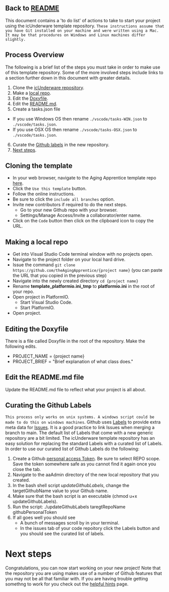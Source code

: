 Back to [README](https://github.com/theAgingApprentice/icUnderware/blob/main/README.md)
---

This document contains a 'to do list' of actions to take to start your project using the icUnderware template repository. ```These instructions assume that you have Git installed on your machine and were written using a Mac. It may be that procedures on Windows and Linux machines differ slightly.```

## Process Overview

The following is a brief list of the steps you must take in order to make use of this template repository. Some of the more involved steps include links to a section further down in this document with greater details. 

1. Clone the [icUnderware repository](#Cloning-the-template).
2. Make a [local repo](#Making-a-local-repo).
3. Edit the [Doxyfile](#Editing-the-Doxyfile).
4. Edit the [README.md](#Edit-the-READMEmd-file).
5. Create a tasks.json file
 * If you use Windows OS then rename ```./vscode/tasks-WIN.json``` to ```./vscode/tasks.json```. 
 * If you use OSX OS then rename ```./vscode/tasks-OSX.json``` to ```./vscode/tasks.json```.   
6. Curate the [Github labels](#Curating-the-Github-Labels) in the new repository.
7. [Next steps](#Next-steps).

## Cloning the template

- In your web browser, navigate to the Aging Apprentice template repo [here](https://github.com/theAgingApprentice/icUnderware).
- Click the ```Use this template``` button.
- Follow the online instructions.
- Be sure to click the ```include all branches``` option.
- Invite new contributors if required to do the next steps. 
   - Go to your new Github repo with your browser.  
   - Settings/Manage Access/Invite a collaborator/enter name.
- Click on the ```Code``` button then click on the clipboard icon to copy the URL. 

## Making a local repo

- Get into Visual Studio Code terminal window with no projects open.
- Navigate to the project folder on your local hard drive.
- Issue the command `git clone https://github.com/theAgingApprentice/{project name}` (you can paste the URL that you copied in the previous step)
- Navigate into the newly created directory `cd {project name}`
- Rename **template_platformio.ini_tmp** to **platformio.ini** in the root of your repo.
- Open project in PlatformIO.
   - Start Visual Studio Code. 
   - Start PlatformIO.
- Open project.
## Editing the Doxyfile

There is a file called Doxyfile in the root of the repository. Make the following edits.
- PROJECT_NAME           = {project name}
- PROJECT_BRIEF          = "Brief explanation of what class does."
## Edit the README.md file

Update the README.md file to reflect what your project is all about. 
## Curating the Github Labels

```This process only works on unix systems. A windows script could be made to do this on windows machines```. Github uses [Labels](https://docs.github.com/en/issues/using-labels-and-milestones-to-track-work/managing-labels#about-labels) to provide extra meta data for [Issues](https://docs.github.com/en/issues/tracking-your-work-with-issues/about-issues). It is a good practice to link Issues when merging a branch to main. The default list of Labels that come with a new generic repository are a bit limited. The icUnderware template repository has an easy solution for replacing the standard Labels with a curated list of Labels. In order to use our curated list of Github Labels do the following:

1. Create a Github [personal access Token](https://github.com/settings/tokens). Be sure to select REPO scope. Save the token somewhere safe as you cannot find it again once you close the tab. 
2. Navigate to the aaAdmin directory of the new local repository that you created.   
3. In the bash shell script *updateGithubLabels*, change the targetGithubName value to your Github name.
4. Make sure that the bash script is an executable (chmod u+x updateGithubLabels).
5. Run the script: ./updateGithubLabels taregtRepoName githubPersonalToken 
6. If all goes well you should see 
   - A bunch of messages scroll by in your terminal.
   - In the issues tab of your code repoitory click the Labels button and you should see the curated list of labels. 

# Next steps

Congratulations, you can now start working on your new project! Note that the repository you are using makes use of a number of Github features that you may not be all that familiar with. If you are having trouble getting somethng to work for you check out the [helpful hints](helpfulHints.md) page.
